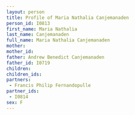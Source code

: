 ```yaml
---
layout: person
title: Profile of Maria Nathalia Canjemanaden
person_id: I0813
first_name: Maria Nathalia
last_name: Canjemanaden
full_name: Maria Nathalia Canjemanaden
mother: 
mother_id: 
father: Andrew Benedict Canjemanaden
father_id: I0719
children:
children_ids:
partners:
 - Francis Philip Fernandopulle
partner_ids:
 - I0814
sex: F
---
```


